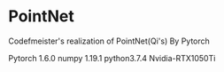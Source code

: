 # PointNet
Codefmeister's realization of PointNet(Qi's) By Pytorch

Pytorch 1.6.0  numpy 1.19.1  python3.7.4
Nvidia-RTX1050Ti
